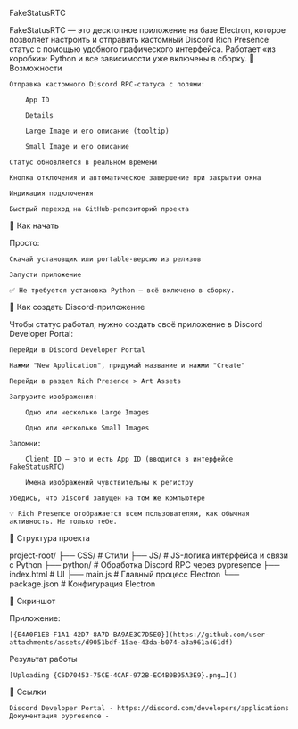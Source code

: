 
FakeStatusRTC

FakeStatusRTC — это десктопное приложение на базе Electron, которое позволяет настроить и отправить кастомный Discord Rich Presence статус с помощью удобного графического интерфейса. Работает «из коробки»: Python и все зависимости уже включены в сборку.
🧰 Возможности

    Отправка кастомного Discord RPC-статуса с полями:

        App ID

        Details

        Large Image и его описание (tooltip)

        Small Image и его описание

    Статус обновляется в реальном времени

    Кнопка отключения и автоматическое завершение при закрытии окна

    Индикация подключения

    Быстрый переход на GitHub-репозиторий проекта

🚀 Как начать

Просто:

    Скачай установщик или portable-версию из релизов

    Запусти приложение

    ✅ Не требуется установка Python — всё включено в сборку.

🧪 Как создать Discord-приложение

Чтобы статус работал, нужно создать своё приложение в Discord Developer Portal:

    Перейди в Discord Developer Portal

    Нажми "New Application", придумай название и нажми "Create"

    Перейди в раздел Rich Presence > Art Assets

    Загрузите изображения:

        Одно или несколько Large Images

        Одно или несколько Small Images

    Запомни:

        Client ID — это и есть App ID (вводится в интерфейсе FakeStatusRTC)

        Имена изображений чувствительны к регистру

    Убедись, что Discord запущен на том же компьютере

    💡 Rich Presence отображается всем пользователям, как обычная активность. Не только тебе.

📁 Структура проекта

project-root/
├── CSS/                   # Стили
├── JS/                    # JS-логика интерфейса и связи с Python
├── python/                # Обработка Discord RPC через pypresence
├── index.html             # UI
├── main.js                # Главный процесс Electron
└── package.json           # Конфигурация Electron

📸 Скриншот

Приложение:

    [{E4A0F1E8-F1A1-42D7-8A7D-BA9AE3C7D5E0}](https://github.com/user-attachments/assets/d9051bdf-15ae-43da-b074-a3a961a461df)

Результат работы

    [Uploading {C5D70453-75CE-4CAF-972B-EC4B0B95A3E9}.png…]()


🔗 Ссылки

    Discord Developer Portal - https://discord.com/developers/applications
    Документация pypresence - 
